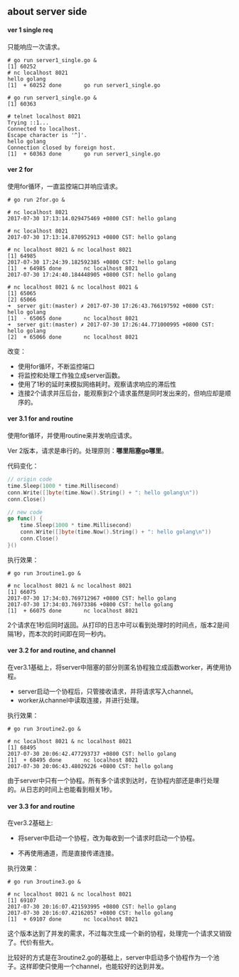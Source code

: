 ## about server side 



#### ver 1 single req 

只能响应一次请求。

```shell
# go run server1_single.go &
[1] 60252
# nc localhost 8021
hello golang
[1]  + 60252 done       go run server1_single.go

# go run server1_single.go &
[1] 60363

# telnet localhost 8021
Trying ::1...
Connected to localhost.
Escape character is '^]'.
hello golang
Connection closed by foreign host.
[1]  + 60363 done       go run server1_single.go

```



#### ver 2 for 

使用for循环，一直监控端口并响应请求。

```shell
# go run 2for.go &

# nc localhost 8021
2017-07-30 17:13:14.029475469 +0800 CST: hello golang

# nc localhost 8021
2017-07-30 17:13:14.870952913 +0800 CST: hello golang

# nc localhost 8021 & nc localhost 8021
[1] 64985
2017-07-30 17:24:39.182592385 +0800 CST: hello golang
[1]  + 64985 done       nc localhost 8021
2017-07-30 17:24:40.184448905 +0800 CST: hello golang

# nc localhost 8021 & nc localhost 8021 &
[1] 65065
[2] 65066
➜  server git:(master) ✗ 2017-07-30 17:26:43.766197592 +0800 CST: hello golang
[1]  - 65065 done       nc localhost 8021
➜  server git:(master) ✗ 2017-07-30 17:26:44.771000995 +0800 CST: hello golang
[2]  + 65066 done       nc localhost 8021

```

改变：

* 使用for循环，不断监控端口
* 将监控和处理工作独立成server函数。
* 使用了1秒的延时来模拟网络耗时。观察请求响应的滞后性
* 连接2个请求并压后台，能观察到2个请求虽然是同时发出来的，但响应却是顺序的。



#### ver 3.1 for and routine

使用for循环，并使用routine来并发响应请求。

Ver 2版本，请求是串行的。处理原则：**哪里阻塞go哪里**。

代码变化：

```go
// origin code
time.Sleep(1000 * time.Millisecond)
conn.Write([]byte(time.Now().String() + ": hello golang\n"))
conn.Close()

// new code
go func() {
    time.Sleep(1000 * time.Millisecond)
    conn.Write([]byte(time.Now().String() + ": hello golang\n"))
    conn.Close()
}()
```

执行效果：

```shell
# go run 3routine1.go &

# nc localhost 8021 & nc localhost 8021
[1] 66075
2017-07-30 17:34:03.769712967 +0800 CST: hello golang
2017-07-30 17:34:03.76973386 +0800 CST: hello golang
[1]  + 66075 done       nc localhost 8021

```

2个请求在1秒后同时返回。从打印的日志中可以看到处理时的时间点，版本2是间隔1秒，而本次的时间即在同一秒内。



#### ver 3.2 for and routine, and channel

在ver3.1基础上，将server中阻塞的部分则匿名协程独立成函数worker，再使用协程。

* server启动一个协程后，只管接收请求，并将请求写入channel。
* worker从channel中读取连接，并进行处理。

执行效果：

```shell
# go run 3routine2.go &

# nc localhost 8021 & nc localhost 8021
[1] 68495
2017-07-30 20:06:42.477293737 +0800 CST: hello golang
[1]  + 68495 done       nc localhost 8021
2017-07-30 20:06:43.48029226 +0800 CST: hello golang
```

由于server中只有一个协程。所有多个请求到达时，在协程内部还是串行处理的。从日志的时间上也能看到相关1秒。

#### ver 3.3 for and routine

在ver3.2基础上:

* 将server中启动一个协程，改为每收到一个请求时启动一个协程。

- 不再使用通道，而是直接传递连接。

执行效果：

```shell
# go run 3routine3.go &

# nc localhost 8021 & nc localhost 8021
[1] 69107
2017-07-30 20:16:07.421593995 +0800 CST: hello golang
2017-07-30 20:16:07.42162057 +0800 CST: hello golang
[1]  + 69107 done       nc localhost 8021
```

这个版本达到了并发的需求，不过每次生成一个新的协程，处理完一个请求又销毁了。代价有些大。

比较好的方式是在3routine2.go的基础上，server中启动多个协程作为一个池子。这样即使只使用一个channel，也能较好的达到并发。

